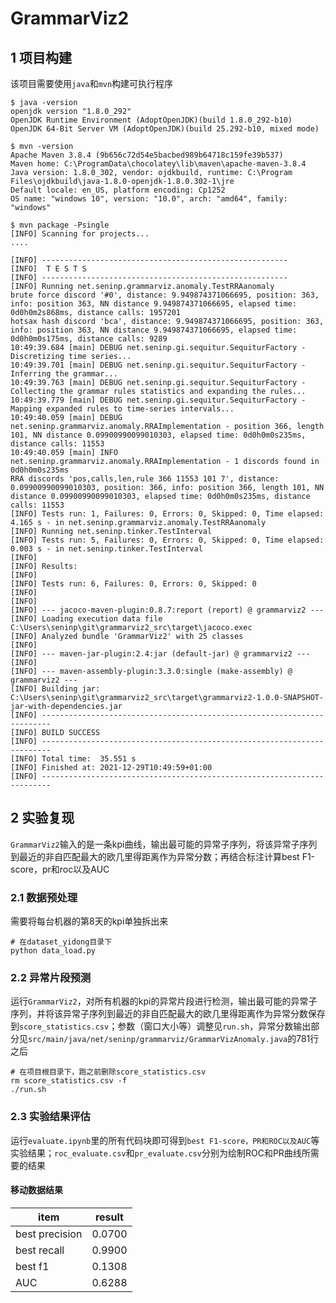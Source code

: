 # GrammarViz2

## 1 项目构建

该项目需要使用`java`和`mvn`构建可执行程序

```shell
$ java -version
openjdk version "1.8.0_292"
OpenJDK Runtime Environment (AdoptOpenJDK)(build 1.8.0_292-b10)
OpenJDK 64-Bit Server VM (AdoptOpenJDK)(build 25.292-b10, mixed mode)

$ mvn -version
Apache Maven 3.8.4 (9b656c72d54e5bacbed989b64718c159fe39b537)
Maven home: C:\ProgramData\chocolatey\lib\maven\apache-maven-3.8.4
Java version: 1.8.0_302, vendor: ojdkbuild, runtime: C:\Program Files\ojdkbuild\java-1.8.0-openjdk-1.8.0.302-1\jre
Default locale: en_US, platform encoding: Cp1252
OS name: "windows 10", version: "10.0", arch: "amd64", family: "windows"

$ mvn package -Psingle
[INFO] Scanning for projects...
....

[INFO] -------------------------------------------------------
[INFO]  T E S T S
[INFO] -------------------------------------------------------
[INFO] Running net.seninp.grammarviz.anomaly.TestRRAanomaly
brute force discord '#0', distance: 9.949874371066695, position: 363, info: position 363, NN distance 9.949874371066695, elapsed time: 0d0h0m2s868ms, distance calls: 1957201
hotsax hash discord 'bca', distance: 9.949874371066695, position: 363, info: position 363, NN distance 9.949874371066695, elapsed time: 0d0h0m0s175ms, distance calls: 9289
10:49:39.684 [main] DEBUG net.seninp.gi.sequitur.SequiturFactory - Discretizing time series...
10:49:39.701 [main] DEBUG net.seninp.gi.sequitur.SequiturFactory - Inferring the grammar...
10:49:39.763 [main] DEBUG net.seninp.gi.sequitur.SequiturFactory - Collecting the grammar rules statistics and expanding the rules...
10:49:39.779 [main] DEBUG net.seninp.gi.sequitur.SequiturFactory - Mapping expanded rules to time-series intervals...
10:49:40.059 [main] DEBUG net.seninp.grammarviz.anomaly.RRAImplementation - position 366, length 101, NN distance 0.09900990099010303, elapsed time: 0d0h0m0s235ms, distance calls: 11553
10:49:40.059 [main] INFO net.seninp.grammarviz.anomaly.RRAImplementation - 1 discords found in 0d0h0m0s235ms
RRA discords 'pos,calls,len,rule 366 11553 101 7', distance: 0.09900990099010303, position: 366, info: position 366, length 101, NN distance 0.09900990099010303, elapsed time: 0d0h0m0s235ms, distance calls: 11553
[INFO] Tests run: 1, Failures: 0, Errors: 0, Skipped: 0, Time elapsed: 4.165 s - in net.seninp.grammarviz.anomaly.TestRRAanomaly
[INFO] Running net.seninp.tinker.TestInterval
[INFO] Tests run: 5, Failures: 0, Errors: 0, Skipped: 0, Time elapsed: 0.003 s - in net.seninp.tinker.TestInterval
[INFO]
[INFO] Results:
[INFO]
[INFO] Tests run: 6, Failures: 0, Errors: 0, Skipped: 0
[INFO]
[INFO]
[INFO] --- jacoco-maven-plugin:0.8.7:report (report) @ grammarviz2 ---
[INFO] Loading execution data file C:\Users\seninp\git\grammarviz2_src\target\jacoco.exec
[INFO] Analyzed bundle 'GrammarViz2' with 25 classes
[INFO]
[INFO] --- maven-jar-plugin:2.4:jar (default-jar) @ grammarviz2 ---
[INFO]
[INFO] --- maven-assembly-plugin:3.3.0:single (make-assembly) @ grammarviz2 ---
[INFO] Building jar: C:\Users\seninp\git\grammarviz2_src\target\grammarviz2-1.0.0-SNAPSHOT-jar-with-dependencies.jar
[INFO] ------------------------------------------------------------------------
[INFO] BUILD SUCCESS
[INFO] ------------------------------------------------------------------------
[INFO] Total time:  35.551 s
[INFO] Finished at: 2021-12-29T10:49:59+01:00
[INFO] ------------------------------------------------------------------------
```



## 2 实验复现

`GrammarViz2`输入的是一条kpi曲线，输出最可能的异常子序列，将该异常子序列到最近的非自匹配最大的欧几里得距离作为异常分数；再结合标注计算best F1-score，pr和roc以及AUC

### 2.1 数据预处理

需要将每台机器的第8天的kpi单独拆出来

```shell
# 在dataset_yidong目录下
python data_load.py
```

### 2.2 异常片段预测

运行`GrammarViz2`，对所有机器的kpi的异常片段进行检测，输出最可能的异常子序列，并将该异常子序列到最近的非自匹配最大的欧几里得距离作为异常分数保存到`score_statistics.csv`；参数（窗口大小等）调整见`run.sh`，异常分数输出部分见`src/main/java/net/seninp/grammarviz/GrammarVizAnomaly.java`的781行之后

```shell
# 在项目根目录下，跑之前删除score_statistics.csv
rm score_statistics.csv -f
./run.sh
```

### 2.3 实验结果评估

运行`evaluate.ipynb`里的所有代码块即可得到`best F1-score，PR和ROC以及AUC`等实验结果；`roc_evaluate.csv`和`pr_evaluate.csv`分别为绘制ROC和PR曲线所需要的结果

#### 移动数据结果

| item           | result |
| -------------- | ------ |
| best precision | 0.0700 |
| best recall    | 0.9900 |
| best f1        | 0.1308 |
| AUC            | 0.6288 |

